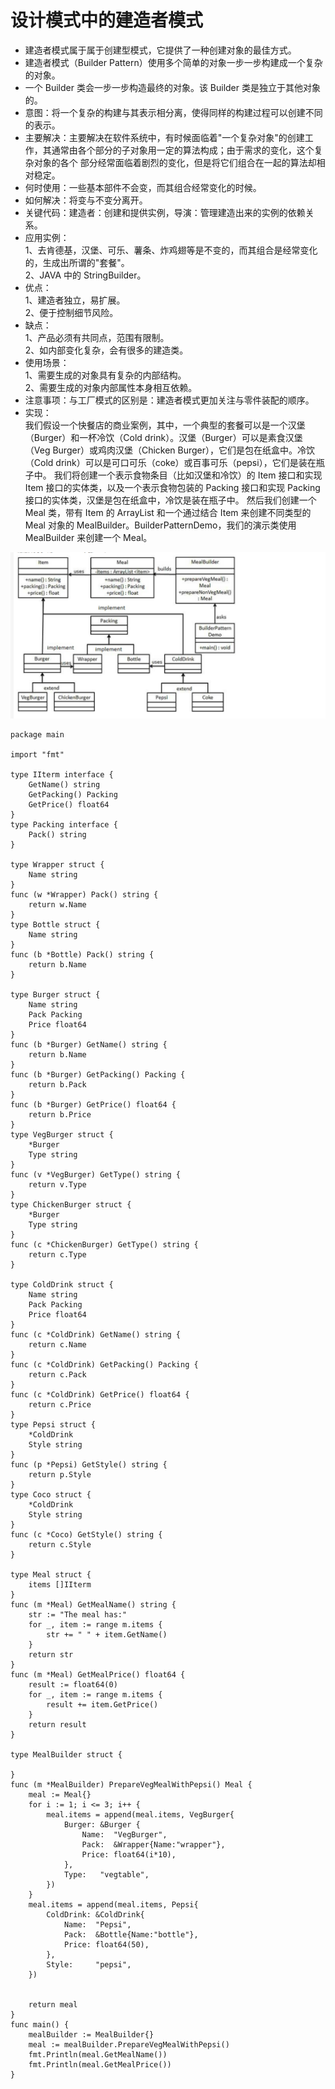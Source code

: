 # 设计模式中的建造者模式
* 建造者模式属于属于创建型模式，它提供了一种创建对象的最佳方式。
* 建造者模式（Builder Pattern）使用多个简单的对象一步一步构建成一个复杂的对象。
* 一个 Builder 类会一步一步构造最终的对象。该 Builder 类是独立于其他对象的。
* 意图：将一个复杂的构建与其表示相分离，使得同样的构建过程可以创建不同的表示。
* 主要解决：主要解决在软件系统中，有时候面临着"一个复杂对象"的创建工作，其通常由各个部分的子对象用一定的算法构成；由于需求的变化，这个复杂对象的各个 部分经常面临着剧烈的变化，但是将它们组合在一起的算法却相对稳定。
* 何时使用：一些基本部件不会变，而其组合经常变化的时候。
* 如何解决：将变与不变分离开。
* 关键代码：建造者：创建和提供实例，导演：管理建造出来的实例的依赖关系。
* 应用实例： <br>
1、去肯德基，汉堡、可乐、薯条、炸鸡翅等是不变的，而其组合是经常变化的，生成出所谓的"套餐"。 <br>
2、JAVA 中的 StringBuilder。 
* 优点： <br>
1、建造者独立，易扩展。 <br>
2、便于控制细节风险。 
* 缺点：<br>
1、产品必须有共同点，范围有限制。<br>
2、如内部变化复杂，会有很多的建造类。 
* 使用场景： <br>
1、需要生成的对象具有复杂的内部结构。 <br>
2、需要生成的对象内部属性本身相互依赖。 
* 注意事项：与工厂模式的区别是：建造者模式更加关注与零件装配的顺序。
* 实现：<br>
我们假设一个快餐店的商业案例，其中，一个典型的套餐可以是一个汉堡（Burger）和一杯冷饮（Cold drink）。汉堡（Burger）可以是素食汉堡（Veg Burger）或鸡肉汉堡（Chicken Burger），它们是包在纸盒中。冷饮（Cold drink）可以是可口可乐（coke）或百事可乐（pepsi），它们是装在瓶子中。
我们将创建一个表示食物条目（比如汉堡和冷饮）的 Item 接口和实现 Item 接口的实体类，以及一个表示食物包装的 Packing 接口和实现 Packing 接口的实体类，汉堡是包在纸盒中，冷饮是装在瓶子中。
然后我们创建一个 Meal 类，带有 Item 的 ArrayList 和一个通过结合 Item 来创建不同类型的 Meal 对象的 MealBuilder。BuilderPatternDemo，我们的演示类使用 MealBuilder 来创建一个 Meal。

![建造者模式类图](assets/BuilderPattern.PNG)

```golang
package main

import "fmt"

type IIterm interface {
	GetName() string
	GetPacking() Packing
	GetPrice() float64
}
type Packing interface {
	Pack() string
}

type Wrapper struct {
	Name string
}
func (w *Wrapper) Pack() string {
	return w.Name
}
type Bottle struct {
	Name string
}
func (b *Bottle) Pack() string {
	return b.Name
}

type Burger struct {
	Name string
	Pack Packing
	Price float64
}
func (b *Burger) GetName() string {
	return b.Name
}
func (b *Burger) GetPacking() Packing {
	return b.Pack
}
func (b *Burger) GetPrice() float64 {
	return b.Price
}
type VegBurger struct {
	*Burger
	Type string
}
func (v *VegBurger) GetType() string {
	return v.Type
}
type ChickenBurger struct {
	*Burger
	Type string
}
func (c *ChickenBurger) GetType() string {
	return c.Type
}

type ColdDrink struct {
	Name string
	Pack Packing
	Price float64
}
func (c *ColdDrink) GetName() string {
	return c.Name
}
func (c *ColdDrink) GetPacking() Packing {
	return c.Pack
}
func (c *ColdDrink) GetPrice() float64 {
	return c.Price
}
type Pepsi struct {
	*ColdDrink
	Style string
}
func (p *Pepsi) GetStyle() string {
	return p.Style
}
type Coco struct {
	*ColdDrink
	Style string
}
func (c *Coco) GetStyle() string {
	return c.Style
}

type Meal struct {
	items []IIterm
}
func (m *Meal) GetMealName() string {
	str := "The meal has:"
	for _, item := range m.items {
		str += " " + item.GetName()
	}
	return str
}
func (m *Meal) GetMealPrice() float64 {
	result := float64(0)
	for _, item := range m.items {
		result += item.GetPrice()
	}
	return result
}

type MealBuilder struct {

}
func (m *MealBuilder) PrepareVegMealWithPepsi() Meal {
	meal := Meal{}
	for i := 1; i <= 3; i++ {
		meal.items = append(meal.items, VegBurger{
			Burger: &Burger {
				Name:  "VegBurger",
				Pack:  &Wrapper{Name:"wrapper"},
				Price: float64(i*10),
			},
			Type:   "vegtable",
		})
	}
	meal.items = append(meal.items, Pepsi{
		ColdDrink: &ColdDrink{
			Name:  "Pepsi",
			Pack:  &Bottle{Name:"bottle"},
			Price: float64(50),
		},
		Style:     "pepsi",
	})


	return meal
}
func main() {
	mealBuilder := MealBuilder{}
	meal := mealBuilder.PrepareVegMealWithPepsi()
	fmt.Println(meal.GetMealName())
	fmt.Println(meal.GetMealPrice())
}
```
